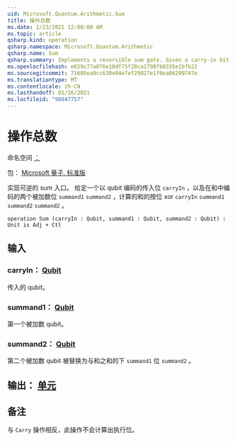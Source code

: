 ```yaml
---
uid: Microsoft.Quantum.Arithmetic.Sum
title: 操作总数
ms.date: 1/23/2021 12:00:00 AM
ms.topic: article
qsharp.kind: operation
qsharp.namespace: Microsoft.Quantum.Arithmetic
qsharp.name: Sum
qsharp.summary: Implements a reversible sum gate. Given a carry-in bit encoded in qubit `carryIn` and two summand bits encoded in `summand1` and `summand2`, computes the bitwise xor of `carryIn`, `summand1` and `summand2` in the qubit `summand2`.
ms.openlocfilehash: e659c77a876e10df75f28ca1798fb0335e1bfb22
ms.sourcegitcommit: 71605ea9cc630e84e7ef29027e1f0ea06299747e
ms.translationtype: MT
ms.contentlocale: zh-CN
ms.lasthandoff: 01/26/2021
ms.locfileid: "98847757"
---
```

# <a name="sum-operation"></a>操作总数

命名空间 [：](xref:Microsoft.Quantum.Arithmetic)

包： [Microsoft 量子. 标准版](https://nuget.org/packages/Microsoft.Quantum.Standard)


实现可逆的 sum 入口。 给定一个以 qubit 编码的传入位 `carryIn` ，以及在和中编码的两个被加数位 `summand1` `summand2` ，计算的和的按位 xor `carryIn` `summand1` `summand2` `summand2` 。

```qsharp
operation Sum (carryIn : Qubit, summand1 : Qubit, summand2 : Qubit) : Unit is Adj + Ctl
```


## <a name="input"></a>输入

### <a name="carryin--qubit"></a>carryIn： [Qubit](xref:microsoft.quantum.lang-ref.qubit)

传入的 qubit。


### <a name="summand1--qubit"></a>summand1： [Qubit](xref:microsoft.quantum.lang-ref.qubit)

第一个被加数 qubit。


### <a name="summand2--qubit"></a>summand2： [Qubit](xref:microsoft.quantum.lang-ref.qubit)

第二个被加数 qubit 被替换为与和之和的下 `summand1` 位 `summand2` 。



## <a name="output--unit"></a>输出： [单元](xref:microsoft.quantum.lang-ref.unit)



## <a name="remarks"></a>备注

与 `Carry` 操作相反，此操作不会计算出执行位。